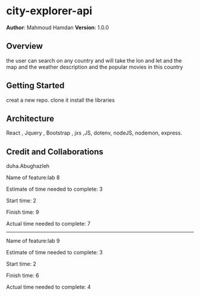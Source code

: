 # city-explorer-api

**Author**: Mahmoud Hamdan
**Version**: 1.0.0 

## Overview
the user can search on any country and will take the lon and let and the map and the weather description and the  popular movies in this country 

## Getting Started
creat a new repo.
clone it
install the libraries

## Architecture
React , Jquery , Bootstrap , jxs ,JS, dotenv, nodeJS, nodemon, express.


## Credit and Collaborations
duha.Abughazleh


Name of feature:lab 8

Estimate of time needed to complete: 3

Start time: 2

Finish time: 9

Actual time needed to complete: 7

__________________________________

Name of feature:lab 9

Estimate of time needed to complete: 3

Start time: 2

Finish time: 6

Actual time needed to complete: 4